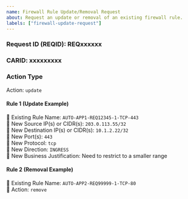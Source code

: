 ```yaml
---
name: Firewall Rule Update/Removal Request
about: Request an update or removal of an existing firewall rule.
labels: ["firewall-update-request"]
---
```


### Request ID (REQID): REQxxxxxx

### CARID: xxxxxxxxx

### Action Type  
<!-- `update` or `remove` -->
Action: `update`

#### Rule 1 (Update Example)
🔹 Existing Rule Name: `AUTO-APP1-REQ12345-1-TCP-443`  
🔹 New Source IP(s) or CIDR(s): `203.0.113.55/32`  
🔹 New Destination IP(s) or CIDR(s): `10.1.2.22/32`  
🔹 New Port(s): `443`  
🔹 New Protocol: `tcp`  
🔹 New Direction: `INGRESS`  
🔹 New Business Justification: Need to restrict to a smaller range

#### Rule 2 (Removal Example)
🔹 Existing Rule Name: `AUTO-APP2-REQ99999-1-TCP-80`  
🔹 Action: `remove`

<!-- Repeat rule blocks as needed -->
